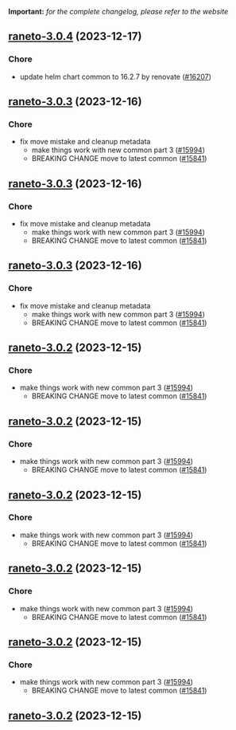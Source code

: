 **Important:**
*for the complete changelog, please refer to the website*




## [raneto-3.0.4](https://github.com/truecharts/charts/compare/raneto-3.0.3...raneto-3.0.4) (2023-12-17)

### Chore

- update helm chart common to 16.2.7 by renovate ([#16207](https://github.com/truecharts/charts/issues/16207))
  
  


## [raneto-3.0.3](https://github.com/truecharts/charts/compare/raneto-2.0.19...raneto-3.0.3) (2023-12-16)

### Chore

- fix move mistake and cleanup metadata
  - make things work with new common part 3 ([#15994](https://github.com/truecharts/charts/issues/15994))
  - BREAKING CHANGE move to latest common ([#15841](https://github.com/truecharts/charts/issues/15841))
  
  


## [raneto-3.0.3](https://github.com/truecharts/charts/compare/raneto-2.0.19...raneto-3.0.3) (2023-12-16)

### Chore

- fix move mistake and cleanup metadata
  - make things work with new common part 3 ([#15994](https://github.com/truecharts/charts/issues/15994))
  - BREAKING CHANGE move to latest common ([#15841](https://github.com/truecharts/charts/issues/15841))
  
  


## [raneto-3.0.3](https://github.com/truecharts/charts/compare/raneto-2.0.19...raneto-3.0.3) (2023-12-16)

### Chore

- fix move mistake and cleanup metadata
  - make things work with new common part 3 ([#15994](https://github.com/truecharts/charts/issues/15994))
  - BREAKING CHANGE move to latest common ([#15841](https://github.com/truecharts/charts/issues/15841))
  
  


## [raneto-3.0.2](https://github.com/truecharts/charts/compare/raneto-2.0.19...raneto-3.0.2) (2023-12-15)

### Chore

- make things work with new common part 3 ([#15994](https://github.com/truecharts/charts/issues/15994))
  - BREAKING CHANGE move to latest common ([#15841](https://github.com/truecharts/charts/issues/15841))
  
  


## [raneto-3.0.2](https://github.com/truecharts/charts/compare/raneto-2.0.19...raneto-3.0.2) (2023-12-15)

### Chore

- make things work with new common part 3 ([#15994](https://github.com/truecharts/charts/issues/15994))
  - BREAKING CHANGE move to latest common ([#15841](https://github.com/truecharts/charts/issues/15841))
  
  


## [raneto-3.0.2](https://github.com/truecharts/charts/compare/raneto-2.0.19...raneto-3.0.2) (2023-12-15)

### Chore

- make things work with new common part 3 ([#15994](https://github.com/truecharts/charts/issues/15994))
  - BREAKING CHANGE move to latest common ([#15841](https://github.com/truecharts/charts/issues/15841))
  
  


## [raneto-3.0.2](https://github.com/truecharts/charts/compare/raneto-2.0.19...raneto-3.0.2) (2023-12-15)

### Chore

- make things work with new common part 3 ([#15994](https://github.com/truecharts/charts/issues/15994))
  - BREAKING CHANGE move to latest common ([#15841](https://github.com/truecharts/charts/issues/15841))
  
  


## [raneto-3.0.2](https://github.com/truecharts/charts/compare/raneto-2.0.19...raneto-3.0.2) (2023-12-15)

### Chore

- make things work with new common part 3 ([#15994](https://github.com/truecharts/charts/issues/15994))
  - BREAKING CHANGE move to latest common ([#15841](https://github.com/truecharts/charts/issues/15841))
  
  


## [raneto-3.0.2](https://github.com/truecharts/charts/compare/raneto-2.0.19...raneto-3.0.2) (2023-12-15)
